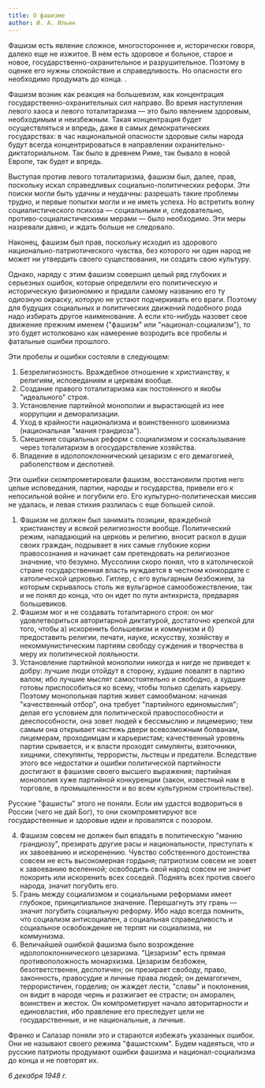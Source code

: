 ```yaml
---
title: О фашизме
author: И. А. Ильин
---
```

Фашизм есть явление сложное, многостороннее и, исторически говоря, далеко еще не изжитое. В нем есть здоровое и больное, старое и новое, государственно-охранительное и разрушительное. Поэтому в оценке его нужны спокойствие и справедливость. Но опасности его необходимо продумать до конца. .

Фашизм возник как реакция на большевизм, как концентрация государственно-охранительных сил направо. Во время наступления левого хаоса и левого тоталитаризма — это было явлением здоровым, необходимым и неизбежным. Такая концентрация будет осуществляться и впредь, даже в самых демократических государствах: в час национальной опасности здоровые силы народа будут всегда концентрироваться в направлении охранительно-диктаториальном. Так было в древнем Риме, так бывало в новой Европе, так будет и впредь.

Выступая против левого тоталитаризма, фашизм был, далее, прав, поскольку искал справедливых социально-политических реформ. Эти поиски могли быть удачны и неудачны: разрешать такие проблемы трудно, и первые попытки могли и не иметь успеха. Но встретить волну социалистического психоза — социальными и, следовательно, противо-социалистическими мерами — было необходимо. Эти меры назревали давно, и ждать больше не следовало.

Наконец, фашизм был прав, поскольку исходил из здорового национально-патриотического чувства, без которого ни один народ не может ни утвердить своего существования, ни создать свою культуру.

Однако, наряду с этим фашизм совершил целый ряд глубоких и серьезных ошибок, которые определили его политическую и историческую физиономию и придали самому названию его ту одиозную окраску, которую не устают подчеркивать его враги. Поэтому для будущих социальных и политических движений подобного рода надо избирать другое наименование. А если кто-нибудь назовет свое движение прежним именем ("фашизм" или "национал-социализм"), то это будет истолковано как намерение возродить все пробелы и фатальные ошибки прошлого.

Эти пробелы и ошибки состояли в следующем:

1. Безрелигиозность. Враждебное отношение к христианству, к религиям, исповеданиям и церквам вообще.
2. Создание правого тоталитаризма как постоянного и якобы "идеального" строя.
3. Установление партийной монополии и вырастающей из нее коррупции и деморализации.
4. Уход в крайности национализма и воинственного шовинизма (национальная "мания грандиоза").
5. Смешение социальных реформ с социализмом и соскальзывание через тоталитаризм в огосударствление хозяйства.
6. Впадение в идолопоклоннический цезаризм с его демагогией, раболепством и деспотией.

Эти ошибки скомпрометировали фашизм, восстановили против него целые исповедания, партии, народы и государства, привели его к непосильной войне и погубили его. Его культурно-политическая миссия не удалась, и левая стихия разлилась с еще большей силой.

1. Фашизм не должен был занимать позиции, враждебной христианству и всякой религиозности вообще. Политический режим, нападающий на церковь и религию, вносит раскол в души своих граждан, подрывает в них самые глубокие корни правосознания и начинает сам претендовать на религиозное значение, что безумно. Муссолини скоро понял, что в католической стране государственная власть нуждается в честном конкордате с католической церковью. Гитлер, с его вульгарным безбожием, за которым скрывалось столь же вульгарное самообожествление, так и не понял до конца, что он идет по пути антихриста, предваряя большевиков.
2. Фашизм мог и не создавать тоталитарного строя: он мог удовлетвориться авторитарной диктатурой, достаточно крепкой для того, чтобы а) искоренить большевизм и коммунизм и б) предоставить религии, печати, науке, искусству, хозяйству и некоммунистическим партиям свободу суждения и творчества в меру их политической лояльности.
3. Установление партийной монополии никогда и нигде не приведет к добру: лучшие люди отойдут в сторону, худшие повалят в партию валом; ибо лучшие мыслят самостоятельно и свободно, а худшие готовы приспособиться ко всему, чтобы только сделать карьеру. Поэтому монопольная партия живет самообманом: начиная "качественный отбор", она требует "партийного единомыслия"; делая его условием для политической правоспособности и дееспособности, она зовет людей к бессмыслию и лицемерию; тем самым она открывает настежь двери всевозможным болванам, лицемерам, проходимцам и карьеристам; качественный уровень партии срывается, и к власти проходят симулянты, взяточники, хищники, спекулянты, террористы, льстецы и предатели. Вследствие этого все недостатки и ошибки политической партийности достигают в фашизме своего высшего выражения; партийная монополия хуже партийной конкуренции (закон, известный нам в торговле, в промышленности и во всем культурном строительстве).

Русские "фашисты" этого не поняли. Если им удастся водвориться в России (чего не дай Бог), то они скомпрометируют все государственные и здоровые идеи и провалятся с позором.

4. Фашизм совсем не должен был впадать в политическую "манию грандиозу", презирать другие расы и национальности, приступать к их завоеванию и искоренению. Чувство собственного достоинства совсем не есть высокомерная гордыня; патриотизм совсем не зовет к завоеванию вселенной; освободить свой народ совсем не значит покорить или искоренить всех соседей. Поднять всех против своего народа, значит погубить его.
5. Грань между социализмом и социальными реформами имеет глубокое, принципиальное значение. Перешагнуть эту грань — значит погубить социальную реформу. Ибо надо всегда помнить, что социализм антисоциален, а социальная справедливость и социальное освобождение не терпят ни социализма, ни коммунизма.
6. Величайшей ошибкой фашизма было возрождение идолопоклоннического цезаризма. "Цезаризм" есть прямая противоположность монархизма. Цезаризм безбожен, безответственен, деспотичен; он презирает свободу, право, законность, правосудие и личные права людей; он демагогичен, террористичен, горделив; он жаждет лести, "славы" и поклонения, он видит в народе чернь и разжигает ее страсти; он аморален, воинствен и жесток. Он компрометирует начало авторитарности и единовластия, ибо правление его преследует цели не государственные, и не национальные, а личные.

Франко и Салазар поняли это и стараются избежать указанных ошибок. Они не называют своего режима "фашистским". Будем надеяться, что и русские патриоты продумают ошибки фашизма и национал-социализма до конца и не повторят их.

*6 декабря 1948 г.*